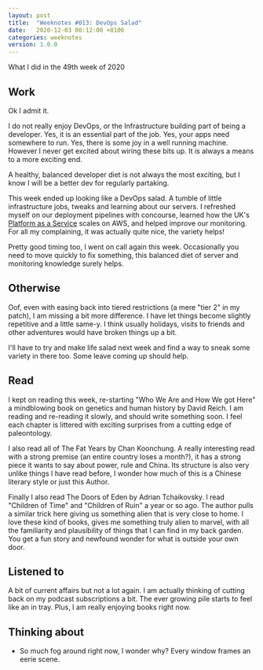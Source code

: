 ```yaml
---
layout: post
title:  "Weeknotes #013: DevOps Salad"
date:   2020-12-03 00:12:00 +0100
categories: weeknotes
version: 1.0.0
---
```


What I did in the 49th week of 2020

## Work

Ok I admit it.

I do not really enjoy DevOps, or the Infrastructure building part of being a developer. Yes, it is an essential part of the job. Yes, your apps need somewhere to run. Yes, there is some joy in a well running machine. However I never get excited about wiring these bits up. It is always a means to a more exciting end.

A healthy, balanced developer diet is not always the most exciting, but I know I will be a better dev for regularly partaking.

This week ended up looking like a DevOps salad. A tumble of little infrastructure jobs, tweaks and learning about our servers. I refreshed myself on our deployment pipelines with concourse, learned how the UK's [Platform as a Service][1] scales on AWS, and helped improve our monitoring. For all my complaining, it was actually quite nice, the variety helps!

Pretty good timing too, I went on call again this week. Occasionally you need to move quickly to fix something, this balanced diet of server and monitoring knowledge surely helps.

## Otherwise

Oof, even with easing back into tiered restrictions (a mere "tier 2" in my patch), I am missing a bit more difference.
I have let things become slightly repetitive and a little same-y. I think usually holidays, visits to friends and other adventures would have broken things up a bit.

I'll have to try and make life salad next week and find a way to sneak some variety in there too. Some leave coming up should help.

## Read

I kept on reading this week, re-starting "Who We Are and How We got Here" a mindblowing book on genetics and human history by David Reich. I am reading and re-reading it slowly, and should write something soon. I feel each chapter is littered with exciting surprises from a cutting edge of paleontology.

I also read all of The Fat Years by Chan Koonchung. A really interesting read with a strong premise (an entire country loses a month?), it has a strong piece it wants to say about power, rule and China. Its structure is also very unlike things I have read before, I wonder how much of this is a Chinese literary style or just this Author.

Finally I also read The Doors of Eden by Adrian Tchaikovsky. I read "Children of Time" and "Children of Ruin" a year or so ago. The author pulls a similar trick here giving us something alien that is very close to home. I love these kind of books, gives me something truly alien to marvel, with all the familiarity and plausibility of things that I can find in my back garden. You get a fun story and newfound wonder for what is outside your own door.

## Listened to

A bit of current affairs but not a lot again. I am actually thinking of cutting back on my podcast subscriptions a bit. The ever growing pile starts to feel like an in tray. Plus, I am really enjoying books right now.

## Thinking about

- So much fog around right now, I wonder why? Every window frames an eerie scene.

[1]: https://www.cloud.service.gov.uk/
